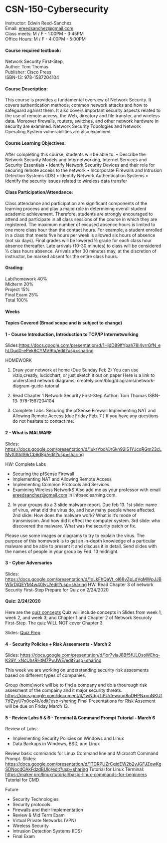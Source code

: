 # CSN-150-Cybersecurity
 
Instructor: Edwin Reed-Sanchez<br/>
Email:	ereedsanchez@gmail.com<br/>
Class meets: M / F  -  1:00PM - 3:45PM<br/>
Office Hours: M / F - 4:00PM - 5:00PM<br/>

#### Course required textbook: 
Network Security First-Step,<br/>
Author: Tom Thomas<br/>
Publisher: Cisco Press<br/>
ISBN-13: 978-1587204104 

#### Course Description: 
This course is provides a fundamental overview of Network Security. It covers authentication methods, common network attacks and how to safeguard against them. It also covers important security aspects related to the use of remote access, the Web, directory and file transfer, and wireless data. Moreover firewalls, routers, switches, and other network hardware in security are examined. Network Security Topologies and Network Operating System vulnerabilities are also examined.

#### Course Learning Objectives:
After completing this course, students will be able to:
	•	Describe the Network Security Models and Internetworking, Internet Services and Security Essentials
	•	Identify Network Security Devices and their role for securing remote access to the network
	•	Incorporate Firewalls and Intrusion Detection Systems (IDS)
	•	Identify Network Authentication Systems
	•	Identify the security issues related to wireless data transfer

#### Class Participation/Attendance:  
Class attendance and participation are significant components of the learning process and play a major role in determining overall student academic achievement. Therefore, students are strongly encouraged to attend and participate in all class sessions of the course in which they are registered. The maximum number of excused absence hours is limited to one more class hour than the contact hours. For example, a student enrolled in a class that meets five hours per week is allowed six hours of absence (not six days). Final grades will be lowered ½ grade for each class hour absence thereafter. Late arrivals (10-30 minutes) to class will be considered ½ class hours absence. Arrivals after 30 minutes may, at the discretion of instructor, be marked absent for the entire class hours.

#### Grading:  
Lab/homework  40%<br/>
Midterm 20%<br/>
Project 15%<br/>
Final Exam 25%<br/>
Total 100%<br/>


#### Weeks
#### Topics Covered (Broad scope and is subject to change)

#### 1 - Course Introduction, Introduction to TCP/IP Internetworking
Slides:https://docs.google.com/presentation/d/1HjdD89lfYpah78l4yrrGfN_ehLDud0-ePek8CYMV9to/edit?usp=sharing

HOMEWORK
1. Draw your network at home (Due Sunday Feb 2)
You can use vizio,creatly, lucidchart, or just sketch it out on paper
Here is a link to understand network diagrams: creately.com/blog/diagrams/network-diagram-guide-tutorial

2. Read Chapter 1
Network Security First-Step
Author: Tom Thomas
ISBN-13: 978-1587204104

3. Complete Labs: 
Securing the pfSense Firewall
Implementing NAT and Allowing Remote Access (due Friday Feb. 7 )
If you have any questions do not hesitate to contact me.


#### 2 - What is MALWARE
Slides: https://docs.google.com/presentation/d/1ukrYbdVJr6kn92lS1YJcqRGm23cLMvX30dS6rCb6d8g/edit?usp=sharing

HW: Complete Labs 
- Securing the pfSense Firewall
- Implementing NAT and Allowing Remote Access
- Implementing Common Protocols and Services
- Examining Wireless NetworkS
Also add me as your professor with email ereedsanchez@gmail.com in infoseclearning.com. 

2. In your groups do a 3 slide malware report. Due feb 13. 
1st slide: name of virus, what did the virus do, and how many people where affected. 
2nd slide: How does the malware work? What is it’s mode of transmission. And how did it effect the computer system. 
3rd slide: who discovered the malware. What was the security patch or fix. 

Please use some images or diagrams to try to explain the virus. The purpose of this homework is to get an in-depth knowledge of a particular malware and be able to present it and discuss it in detail. Send slides with the names of people in your group by Fed. 13 midnight. 

#### 3 - Cyber Adversaries
Slides: https://docs.google.com/presentation/d/1oLkFhQaVt_ol68vZpLdVgMWpJJBW5rDiQEYM4w40IyU/edit?usp=sharing
HW: Read Chapter 3 of network Security First-Step
Prepare for Quiz on 2/24/2020

#### Quiz: 2/24/2020
Here are the [quiz concepts](https://github.com/ereedsanchez/CSN-150-Cybersecurity/blob/master/Quiz-1-concepts)
Quiz will include concepts in Slides from week 1, week 2, and week 3; and Chapter 1  and Chapter 2 of Network Securoty First-Step. The quiz WILL NOT cover Chapter 3.

Slides: [Quiz Prep](https://docs.google.com/presentation/d/1auNb4FgyW92TLgnBXtj7uu4vAMBx1MrZkFjia6p72is/edit?usp=sharing
)

#### 4 - Security Policies + Risk Assesments - March 2
Slides: https://docs.google.com/presentation/d/1or7vlaJ8Bf5fULOsoWEhq-K29Y_xNcUhsRHtM7PwJWE/edit?usp=sharing

This week we are working on understanding security risk assesments based on different types of companies.  

Group (home)work will be to find a company and do a thourough risk assesment of the compainy and it major security threats.  
https://docs.google.com/document/d/1wNdnjTiPUrfewxun8oDHPNxpoNKUf7tfZyyU7n0oz4k/edit?usp=sharing
Final Presentations for Risk Assement will be due on Friday March 13. 

#### 5 - Review Labs 5 & 6 - Terminal & Command Prompt Tutorial - March 6 
Review of Labs: 
- Implementing Security Policies on Windows and Linux
- Data Backups in Windows, BSD, and Linux

Review basic commands for Linux Command line and Microsoft Command Prompt. 
Slides: https://docs.google.com/presentation/d/1TDRPUZrCqidEW2b2yJGFJZowKgSDNocdOAkFdzdBUlg/edit?usp=sharing
Tutorial for Linux Terminal: https://maker.pro/linux/tutorial/basic-linux-commands-for-beginners
Tutorial for CMD

Future 
- Security Technologies<br/>
- Security protocols<br/>
- Firewalls and their Implementation<br/>
- Review & Mid Term Exam<br/>
- Virtual Private Networks (VPN)<br/>
- Wireless Security<br/>
- Intrusion Detection Systems (IDS)<br/>
- Final Exam<br/>

